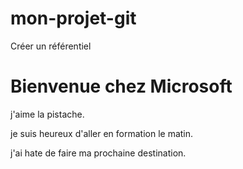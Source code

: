 # mon-projet-git
Créer un référentiel
<!DOCTYPE html>
<html>
<head>
    <title>Bienvenue chez Microsoft</title>
</head>
<body>
    <h1>Bienvenue chez Microsoft</h1>
    <p>j'aime la pistache.</p
   <p>je suis heureux d'aller en formation le matin.</p>
<p>j'ai hate de faire ma prochaine destination.</p></html>
